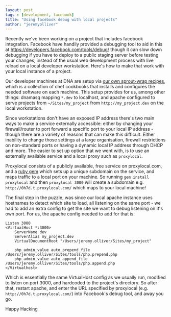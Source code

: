 ```yaml
---
layout: post
tags : [development, facebook]
title: "Using facebook debug with local projects"
author: "jeremyolliver"
---
```


Recently we've been working on a project that includes facebook integration. Facebook have handily provided a debugging tool to aid in this at https://developers.facebook.com/tools/debug/ though it can slow down debugging if you have to deploy to a public staging server before testing your changes, instead of the usual web development process with live reload on a local developer workstation. Here's how to make that work with your local instance of a project.

Our developer machines at DNA are setup via [our own sprout-wrap recipes](https://github.com/dnadesign/sprout-wrap), which is a collection of chef cookbooks that installs and configures the needed software on each machine. This setup provides for us, among other things: dnamasq mapping `*.dev` to localhost, and apache configured to serve projects from `~/Sites/my_project` from `http://my_project.dev` on the local workstation.

Since workstations don't have an exposed IP address there's two main ways to make a service externally accessible: either by changing your firewall/router to port forward a specific port to your local IP address - though there are a variety of reasons that can make this difficult. Either inability to change those settings at a large organisation, firewall restrictions on non-standard ports or having a dynamic local IP address through DHCP and more. The easier to set up option that we went with, is to use an externally available service and a local proxy such as `proxylocal`.

Proxylocal consists of a publicly available, free service on proxylocal.com, and a [ruby gem](http://rubygems.org/gems/proxylocal) which sets up a unique subdomain on the service, and maps traffic to a local port on your machine. So running `gem install proxylocal` and then `proxylocal 3000` will create a subdomain e.g. `http://0h7d.t.proxylocal.com/` which maps to your local machine!

The final step in the puzzle, was since our local apache instance uses hostnames to detect which site to load, all listening on the same port - we had to add an extra config to get the site we want to debug listening on it's own port. For us, the apache config needed to add for that is:

    Listen 3000
    <VirtualHost *:3000>
        ServerName dev
        ServerAlias my_project.dev
        VirtualDocumentRoot "/Users/jeremy.olliver/Sites/my_project"

        php_admin_value auto_prepend_file /Users/jeremy.olliver/Sites/tools/php.prepend.php
        php_admin_value auto_append_file /Users/jeremy.olliver/Sites/tools/php.append.php
    </Virtualhost>

Which is essentially the same VirtualHost config as we usually run, modified to listen on port 3000, and hardcoded to the project's directory. So after that, restart apache, and enter the URL specified by proxylocal (e.g. `http://0h7d.t.proxylocal.com/`) into Facebook's debug tool, and away you go.

Happy Hacking
